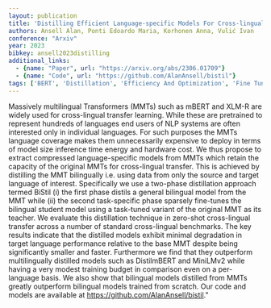 ```yaml
---
layout: publication
title: 'Distilling Efficient Language-specific Models For Cross-lingual Transfer'
authors: Ansell Alan, Ponti Edoardo Maria, Korhonen Anna, Vulić Ivan
conference: "Arxiv"
year: 2023
bibkey: ansell2023distilling
additional_links:
  - {name: "Paper", url: "https://arxiv.org/abs/2306.01709"}
  - {name: "Code", url: "https://github.com/AlanAnsell/bistil"}
tags: ['BERT', 'Distillation', 'Efficiency And Optimization', 'Fine Tuning', 'Has Code', 'Model Architecture', 'Pretraining Methods', 'RAG', 'Training Techniques', 'Transformer']
---
```

Massively multilingual Transformers (MMTs) such as mBERT and XLM-R are widely used for cross-lingual transfer learning. While these are pretrained to represent hundreds of languages end users of NLP systems are often interested only in individual languages. For such purposes the MMTs language coverage makes them unnecessarily expensive to deploy in terms of model size inference time energy and hardware cost. We thus propose to extract compressed language-specific models from MMTs which retain the capacity of the original MMTs for cross-lingual transfer. This is achieved by distilling the MMT bilingually i.e. using data from only the source and target language of interest. Specifically we use a two-phase distillation approach termed BiStil (i) the first phase distils a general bilingual model from the MMT while (ii) the second task-specific phase sparsely fine-tunes the bilingual student model using a task-tuned variant of the original MMT as its teacher. We evaluate this distillation technique in zero-shot cross-lingual transfer across a number of standard cross-lingual benchmarks. The key results indicate that the distilled models exhibit minimal degradation in target language performance relative to the base MMT despite being significantly smaller and faster. Furthermore we find that they outperform multilingually distilled models such as DistilmBERT and MiniLMv2 while having a very modest training budget in comparison even on a per-language basis. We also show that bilingual models distilled from MMTs greatly outperform bilingual models trained from scratch. Our code and models are available at https://github.com/AlanAnsell/bistil."
